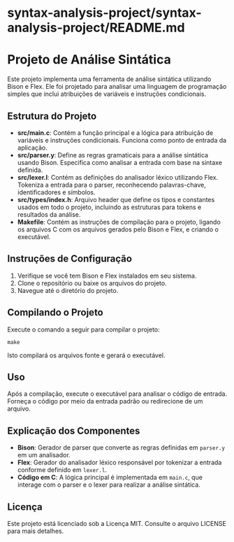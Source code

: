 # syntax-analysis-project/syntax-analysis-project/README.md

# Projeto de Análise Sintática

Este projeto implementa uma ferramenta de análise sintática utilizando Bison e Flex. Ele foi projetado para analisar uma linguagem de programação simples que inclui atribuições de variáveis e instruções condicionais.

## Estrutura do Projeto

- **src/main.c**: Contém a função principal e a lógica para atribuição de variáveis e instruções condicionais. Funciona como ponto de entrada da aplicação.
- **src/parser.y**: Define as regras gramaticais para a análise sintática usando Bison. Especifica como analisar a entrada com base na sintaxe definida.
- **src/lexer.l**: Contém as definições do analisador léxico utilizando Flex. Tokeniza a entrada para o parser, reconhecendo palavras-chave, identificadores e símbolos.
- **src/types/index.h**: Arquivo header que define os tipos e constantes usados em todo o projeto, incluindo as estruturas para tokens e resultados da análise.
- **Makefile**: Contém as instruções de compilação para o projeto, ligando os arquivos C com os arquivos gerados pelo Bison e Flex, e criando o executável.

## Instruções de Configuração

1. Verifique se você tem Bison e Flex instalados em seu sistema.
2. Clone o repositório ou baixe os arquivos do projeto.
3. Navegue até o diretório do projeto.

## Compilando o Projeto

Execute o comando a seguir para compilar o projeto:

```
make
```

Isto compilará os arquivos fonte e gerará o executável.

## Uso

Após a compilação, execute o executável para analisar o código de entrada. Forneça o código por meio da entrada padrão ou redirecione de um arquivo.

## Explicação dos Componentes

- **Bison**: Gerador de parser que converte as regras definidas em `parser.y` em um analisador.
- **Flex**: Gerador do analisador léxico responsável por tokenizar a entrada conforme definido em `lexer.l`.
- **Código em C**: A lógica principal é implementada em `main.c`, que interage com o parser e o lexer para realizar a análise sintática.

## Licença

Este projeto está licenciado sob a Licença MIT. Consulte o arquivo LICENSE para mais detalhes.